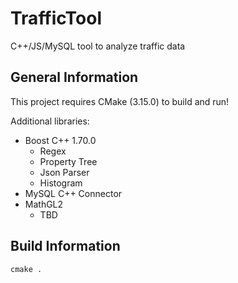 # TrafficTool
C++/JS/MySQL tool to analyze traffic data

## General Information
This project requires CMake (3.15.0) to build and run!

Additional libraries:
- Boost C++ 1.70.0
	- Regex
	- Property Tree
	- Json Parser
	- Histogram
- MySQL C++ Connector
- MathGL2
    - TBD

## Build Information
```
cmake .
```
